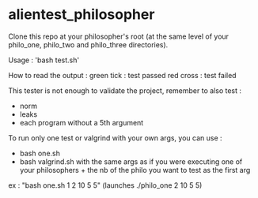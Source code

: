 # alientest_philosopher

Clone this repo at your philosopher's root (at the same level of your philo_one, philo_two and philo_three directories).

Usage : 'bash test.sh'

How to read the output : 
	green tick : test passed
	red cross : test failed

This tester is not enough to validate the project, remember to also test :
- norm
- leaks
- each program without a 5th argument

To run only one test or valgrind with your own args, you can use :
- bash one.sh 
- bash valgrind.sh
with the same args as if you were executing one of your philosophers + the nb of the philo you want to test as the first arg

ex : "bash one.sh 1 2 10 5 5" (launches ./philo_one 2 10 5 5)

